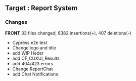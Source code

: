 ## Target : Report System

### Changes
**FRONT** 33 files changed, 8382 insertions(+), 407 deletions(-)

+ Cypress e2e test
+ Change logo and title
+ add WIP Heder
+ add CF_CUXUI_Results
+ add 404/423 errors
+ Change ReportChat
+ add Chat Notifications